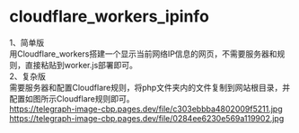 # cloudflare_workers_ipinfo
1、简单版</br>
用Cloudflare_workers搭建一个显示当前网络IP信息的网页，不需要服务器和规则，直接粘贴到worker.js部署即可。</br>
2、复杂版</br>
需要服务器和配置Cloudflare规则，将php文件夹内的文件复制到网站根目录，并配置如图所示Cloudflare规则即可。</br>
<img>https://telegraph-image-cbp.pages.dev/file/c303ebbba4802009f5211.jpg</img></br>
<img>https://telegraph-image-cbp.pages.dev/file/0284ee6230e569a119902.jpg</img></br>

